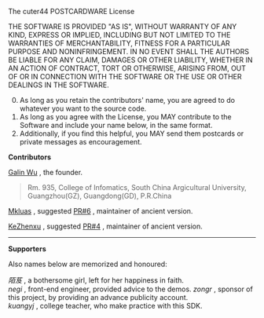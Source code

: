 The cuter44 POSTCARDWARE License

THE SOFTWARE IS PROVIDED "AS IS", WITHOUT WARRANTY OF ANY KIND, 
EXPRESS OR IMPLIED, INCLUDING BUT NOT LIMITED TO THE WARRANTIES OF 
MERCHANTABILITY, FITNESS FOR A PARTICULAR PURPOSE AND NONINFRINGEMENT. 
IN NO EVENT SHALL THE AUTHORS BE LIABLE FOR ANY CLAIM, DAMAGES OR 
OTHER LIABILITY, WHETHER IN AN ACTION OF CONTRACT, TORT OR OTHERWISE, 
ARISING FROM, OUT OF OR IN CONNECTION WITH THE SOFTWARE OR THE USE OR 
OTHER DEALINGS IN THE SOFTWARE. 

0. As long as you retain the contributors' name, you are agreed to do whatever you want to the source code.  
1. As long as you agree with the License, you MAY contribute to the Software and include your name below, in the same format.
2. Additionally, if you find this helpful, you MAY send them postcards or private messages as encouragement.  

**Contributors**

[Galin Wu](https://github.com/cuter44) , the founder.  
> Rm. 935, College of Infomatics, South China Argicultural University, Guangzhou(GZ), Guangdong(GD), P.R.China  

[Mkluas](https://github.com/mkluas) , suggested [PR#6](https://github.com/cuter44/wxpay-sdk/pull/6) , maintainer of ancient version.  

[KeZhenxu](https://github.com/ikezhenxu) , suggested [PR#4](https://github.com/cuter44/wxpay-sdk/pull/4) , maintainer of ancient version.   

----

**Supporters**

Also names below are memorized and honoured:  

_陌芨_ , a bothersome girl, left for her happiness in faith.  
_negi_ , front-end engineer, provided advice to the demos.
_zongr_ , sponsor of this project, by providing an advance publicity account.  
_kuangyj_ , college teacher, who make practice with this SDK.
